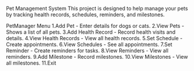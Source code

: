 Pet Management System
This project is designed to help manage your pets by tracking health records, schedules, reminders, and milestones.

PetManager Menu
1.Add Pet - Enter details for dogs or cats.
2.View Pets - Shows a list of all pets.
3.Add Health Record - Record health visits and details.
4.View Health Records - View all health records.
5.Set Schedule - Create appointments.
6.View Schedules - See all appointments.
7.Set Reminder - Create reminders for tasks.
8.View Reminders - View all reminders.
9.Add Milestone - Record milestones.
10.View Milestones - View all milestones.
11.Exit